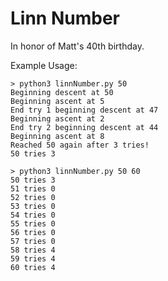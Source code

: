 # Linn Number
In honor of Matt's 40th birthday.

Example Usage:
```
> python3 linnNumber.py 50
Beginning descent at 50
Beginning ascent at 5
End try 1 beginning descent at 47
Beginning ascent at 2
End try 2 beginning descent at 44
Beginning ascent at 8
Reached 50 again after 3 tries!
50 tries 3

> python3 linnNumber.py 50 60
50 tries 3
51 tries 0
52 tries 0
53 tries 0
54 tries 0
55 tries 0
56 tries 0
57 tries 0
58 tries 4
59 tries 4
60 tries 4
```
